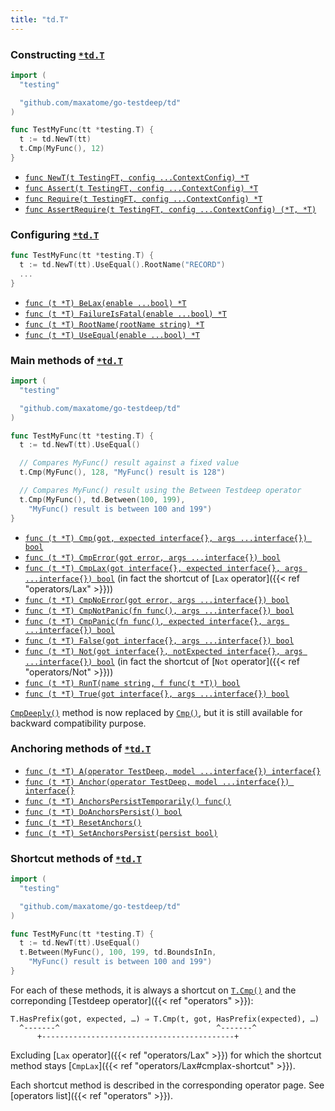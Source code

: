 ```yaml
---
title: "td.T"
---
```


### Constructing [`*td.T`]

```go
import (
  "testing"

  "github.com/maxatome/go-testdeep/td"
)

func TestMyFunc(tt *testing.T) {
  t := td.NewT(tt)
  t.Cmp(MyFunc(), 12)
}
```

- [`func NewT(t TestingFT, config ...ContextConfig) *T`](https://godoc.org/github.com/maxatome/go-testdeep/td#NewT)
- [`func Assert(t TestingFT, config ...ContextConfig) *T`](https://godoc.org/github.com/maxatome/go-testdeep/td#Assert)
- [`func Require(t TestingFT, config ...ContextConfig) *T`](https://godoc.org/github.com/maxatome/go-testdeep/td#Require)
- [`func AssertRequire(t TestingFT, config ...ContextConfig) (*T, *T)`](https://godoc.org/github.com/maxatome/go-testdeep/td#AssertRequire)


### Configuring [`*td.T`]

```go
func TestMyFunc(tt *testing.T) {
  t := td.NewT(tt).UseEqual().RootName("RECORD")
  ...
}
```

- [`func (t *T) BeLax(enable ...bool) *T`](https://godoc.org/github.com/maxatome/go-testdeep/td#T.BeLax)
- [`func (t *T) FailureIsFatal(enable ...bool) *T`](https://godoc.org/github.com/maxatome/go-testdeep/td#T.FailureIsFatal)
- [`func (t *T) RootName(rootName string) *T`](https://godoc.org/github.com/maxatome/go-testdeep/td#T.RootName)
- [`func (t *T) UseEqual(enable ...bool) *T`](https://godoc.org/github.com/maxatome/go-testdeep/td#T.UseEqual)


### Main methods of [`*td.T`]

```go
import (
  "testing"

  "github.com/maxatome/go-testdeep/td"
)

func TestMyFunc(tt *testing.T) {
  t := td.NewT(tt).UseEqual()

  // Compares MyFunc() result against a fixed value
  t.Cmp(MyFunc(), 128, "MyFunc() result is 128")

  // Compares MyFunc() result using the Between Testdeep operator
  t.Cmp(MyFunc(), td.Between(100, 199),
    "MyFunc() result is between 100 and 199")
}
```

- [`func (t *T) Cmp(got, expected interface{}, args ...interface{}) bool`](https://godoc.org/github.com/maxatome/go-testdeep/td#T.Cmp)
- [`func (t *T) CmpError(got error, args ...interface{}) bool`](https://godoc.org/github.com/maxatome/go-testdeep/td#T.CmpError)
- [`func (t *T) CmpLax(got interface{}, expected interface{}, args ...interface{}) bool`](https://godoc.org/github.com/maxatome/go-testdeep/td#T.CmpLax)
  (in fact the shortcut of [`Lax` operator]({{< ref "operators/Lax" >}}))
- [`func (t *T) CmpNoError(got error, args ...interface{}) bool`](https://godoc.org/github.com/maxatome/go-testdeep/td#T.CmpNoError)
- [`func (t *T) CmpNotPanic(fn func(), args ...interface{}) bool`](https://godoc.org/github.com/maxatome/go-testdeep/td#T.CmpNotPanic)
- [`func (t *T) CmpPanic(fn func(), expected interface{}, args ...interface{}) bool`](https://godoc.org/github.com/maxatome/go-testdeep/td#T.CmpPanic)
- [`func (t *T) False(got interface{}, args ...interface{}) bool`](https://godoc.org/github.com/maxatome/go-testdeep/td#T.False)
- [`func (t *T) Not(got interface{}, notExpected interface{}, args ...interface{}) bool`](https://godoc.org/github.com/maxatome/go-testdeep/td#T.Not)
  (in fact the shortcut of [`Not` operator]({{< ref "operators/Not" >}}))
- [`func (t *T) RunT(name string, f func(t *T)) bool`](https://godoc.org/github.com/maxatome/go-testdeep/td#T.RunT)
- [`func (t *T) True(got interface{}, args ...interface{}) bool`](https://godoc.org/github.com/maxatome/go-testdeep/td#T.True)

[`CmpDeeply()`](https://godoc.org/github.com/maxatome/go-testdeep/td#T.CmpDeeply)
method is now replaced by
[`Cmp()`](https://godoc.org/github.com/maxatome/go-testdeep/td#T.Cmp),
but it is still available for backward compatibility purpose.


### Anchoring methods of [`*td.T`]

- [`func (t *T) A(operator TestDeep, model ...interface{}) interface{}`](https://godoc.org/github.com/maxatome/go-testdeep/td#T.A)
- [`func (t *T) Anchor(operator TestDeep, model ...interface{}) interface{}`](https://godoc.org/github.com/maxatome/go-testdeep/td#T.Anchor)
- [`func (t *T) AnchorsPersistTemporarily() func()`](https://godoc.org/github.com/maxatome/go-testdeep/td#T.AnchorsPersistTemporarily)
- [`func (t *T) DoAnchorsPersist() bool`](https://godoc.org/github.com/maxatome/go-testdeep/td#T.DoAnchorsPersist)
- [`func (t *T) ResetAnchors()`](https://godoc.org/github.com/maxatome/go-testdeep/td#T.ResetAnchors)
- [`func (t *T) SetAnchorsPersist(persist bool)`](https://godoc.org/github.com/maxatome/go-testdeep/td#T.SetAnchorsPersist)


### Shortcut methods of [`*td.T`]

```go
import (
  "testing"

  "github.com/maxatome/go-testdeep/td"
)

func TestMyFunc(tt *testing.T) {
  t := td.NewT(tt).UseEqual()
  t.Between(MyFunc(), 100, 199, td.BoundsInIn,
    "MyFunc() result is between 100 and 199")
}
```

For each of these methods, it is always a shortcut on
[`T.Cmp()`](https://godoc.org/github.com/maxatome/go-testdeep/td#T.Cmp) and
the correponding [Testdeep operator]({{< ref "operators" >}}):

```
T.HasPrefix(got, expected, …) ⇒ T.Cmp(t, got, HasPrefix(expected), …)
  ^-------^                                   ^-------^
      +-------------------------------------------+
```

Excluding [`Lax` operator]({{< ref "operators/Lax" >}}) for which the
shortcut method stays [`CmpLax`]({{< ref "operators/Lax#cmplax-shortcut" >}}).

Each shortcut method is described in the corresponding operator
page. See [operators list]({{< ref "operators" >}}).


[`td.T`]: https://godoc.org/github.com/maxatome/go-testdeep/td#T
[`*td.T`]: https://godoc.org/github.com/maxatome/go-testdeep/td#T
